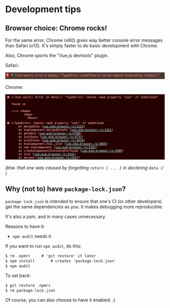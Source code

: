 # Development tips

## Browser choice: Chrome rocks!

For the same error, Chrome (v80) gives way better console error messages than Safari (v13). It's simply faster to do basic development with Chrome.

Also, Chrome sports the "Vue.js devtools" plugin.

Safari:

![](.images/safari-console-error.png)

Chrome:

![](.images/chrome-console-error.png)

*(btw. that one was caused by forgetting `return { ... }` in declaring `data`. :/ )*


## Why (not to) have `package-lock.json`?

`package-lock.json` is intended to ensure that one's CI (or other developers) get the same dependencies as you. It makes debugging more reproducible.

It's also a pain, and in many cases unnecessary.

Reasons to have it:

- `npm audit` needs it.

If you want to run `npm audit`, do this:

```
$ rm .npmrc		# 'git restore' it later
$ npm install		# creates 'package-lock.json'
$ npm audit
```

To set back:

```
$ git restore .npmrc
$ rm package-lock.json
```

Of course, you can also choose to have it enabled. :)
